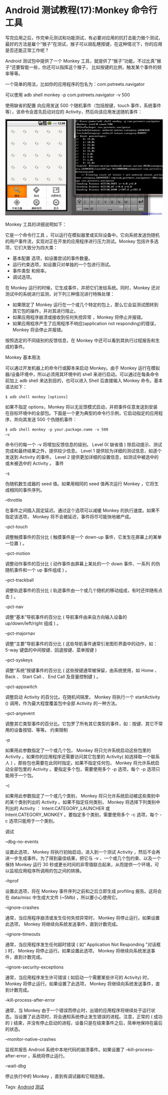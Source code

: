 # Android 测试教程(17):Monkey 命令行工具

写完应用之后，作完单元测试和功能测试，有必要对应用的抗打击能力做个测试，最好的方法是雇个“猴子”在测试，猴子可以胡乱瞎按键，在这种情况下，你的应用是否还能正常工作呢？

Android 测试包中提供了一个 Monkey 工具，就提供了“猴子”功能，不过比真”猴子“还要智能一些，你还可以指挥这个猴子， 比如按键的比例，触发某个事件的频率等等。

一个简单的用法，比如你的应用程序的包名为：com.pstreets.navigator

可以使用  adb shell monkey -p com.pstreets.navigator -v 500

使用缺省的配置 向应用发送 500 个随机事件（包括按键，touch 事件，系统事件等），该命令会首先启动对应的 Activity，然后向该应用发送随机事件：

![picutre17.1](images/17.1.jpg)

Monkey 工具的详细说明如下：

它是一个命令行工具 ，可以运行在模拟器里或实际设备中。它向系统发送伪随机的用户事件流，实现对正在开发的应用程序进行压力测试。Monkey 包括许多选项，它们大致分为四大类：

- 基本配置 选项，如设置尝试的事件数量。
- 运行约束选项，如设置只对单独的一个包进行测试。
- 事件类型 和频率。
- 调试选项。

在 Monkey 运行的时候，它生成事件，并把它们发给系统。同时，Monkey 还对测试中的系统进行监测，对下列三种情况进行特殊处理：

- 如果限定了 Monkey 运行在一个或几个特定的包上，那么它会监测试图转到其它包的操作，并对其进行阻止。
- 如果应用程序崩溃或接收到任何失控异常 ，Monkey 将停止并报错。
- 如果应用程序产生了应用程序不响应(application not responding)的错误，Monkey 将会停止并报错。

按照选定的不同级别的反馈信息，在 Monkey 中还可以看到其执行过程报告和生成的事件。

Monkey 基本用法

可以通过开发机器上的命令行或脚本来启动 Monkey。由于 Monkey 运行在模拟器/设备环境中，所以必须用其环境中的 shell 来进行启动。可以通过在每条命令前加上 adb shell 来达到目的，也可以进入 Shell 后直接输入 Monkey 命令。基本语法如下：

    $ adb shell monkey [options]

如果不指定 options，Monkey 将以无反馈模式启动，并把事件任意发送到安装 在目标环境中的全部包。下面是一个更为典型的命令行示例，它启动指定的应用程序，并向其发送 500 个伪随机事件：

    $ adb shell monkey -p your.package.name -v 500
    –v

命令行的每一个 -v 将增加反馈信息的级别。 Level 0( 缺省值 ) 除启动提示、测试完成和最终结果之外，提供较少信息。 Level 1 提供较为详细的测试信息，如逐个发送到 Activity 的事件。 Level 2 提供更加详细的设置信息，如测试中被选中的或未被选中的 Activity 。
事件
    
-s <seed>

伪随机数生成器的 seed 值。如果用相同的 seed 值再次运行 Monkey ，它将生成相同的事件序列。

–throttle <milliseconds>

在事件之间插入固定延迟。通过这个选项可以减缓 Monkey 的执行速度。如果不指定该选项， Monkey 将不会被延迟，事件将尽可能快地被产成。
   
–pct-touch <percent>

调整触摸事件的百分比 ( 触摸事件是一个 down-up 事件，它发生在屏幕上的某单一位置 ) 。
   
–pct-motion <percent>

调整动作事件的百分比 ( 动作事件由屏幕上某处的一个 down 事件、一系列 的伪随机事件和一个 up 事件组成 ) 。

–pct-trackball <percent>

调整轨迹事件的百分比 ( 轨迹事件由一个或几个随机的移动组成，有时还伴随有点击 ) 。

–pct-nav <percent>

调整“基本”导航事件的百分比 ( 导航事件由来自方向输入设备的 up/down/left/right 组成 ) 。

–pct-majornav <percent>

调整“主要”导航事件的百分比 ( 这些导航事件通常引发图形界面中的动作，如： 5-way 键盘的中间按键、回退按键、菜单按键 )

–pct-syskeys <percent>

调整“系统”按键事件的百分比 ( 这些按键通常被保留，由系统使用，如 Home 、 Back 、 Start Call 、 End Call 及音量控制键 ) 。

–pct-appswitch <percent>

调整启动 Activity 的百分比。在随机间隔里， Monkey 将执行一个 startActivity () 调用，作为最大程度覆盖包中全部 Activity 的一种方法。

–pct-anyevent <percent>

调整其它类型事件的百分比。它包罗了所有其它类型的事件，如：按键、其它不常用的设备按钮、等等。
约束限制

-p <allowed-package-name>

如果用此参数指定了一个或几个包， Monkey 将只允许系统启动这些包里的 Activity 。如果你的应用程序还需要访问其它包里的 Activity( 如选择取一个联系人 ) ，那些包也需要在此同时指定。如果不指定任何包， Monkey 将允许系统启动全部包里的 Activity 。要指定多个包，需要使用多个 -p 选项，每个 -p 选项只能用于一个包。

-c <main-category>

如果用此参数指定了一个或几个类别， Monkey 将只允许系统启动被这些类别中的某个类别列出的 Activity 。如果不指定任何类别， Monkey 将选择下列类别中列出的 Activity ： Intent.CATEGORY_LAUNCHER 或 Intent.CATEGORY_MONKEY 。要指定多个类别，需要使用多个 -c 选项，每个 -c 选项只能用于一个类别。

调试

–dbg-no-events

设置此选项， Monkey 将执行初始启动，进入到一个测试 Activity ，然后不会再进一步生成事件。为了得到最佳结果，把它与 -v 、一个或几个包约束、以及一个保持 Monkey 运行 30 秒或更长时间的非零值联合起来，从而提供一个环境，可以监视应用程序所调用的包之间的转换。

–hprof

设置此选项，将在 Monkey 事件序列之前和之后立即生成 profiling 报告。这将会在 data/misc 中生成大文件 (~5Mb) ，所以要小心使用它。

–ignore-crashes

通常，当应用程序崩溃或发生任何失控异常时， Monkey 将停止运行。如果设置此选项， Monkey 将继续向系统发送事件，直到计数完成。

–ignore-timeouts

通常，当应用程序发生任何超时错误 ( 如“ Application Not Responding ”对话框 ) 时， Monkey 将停止运行。如果设置此选项， Monkey 将继续向系统发送事件，直到计数完成。

–ignore-security-exceptions

通常，当应用程序发生许可错误 ( 如启动一个需要某些许可的 Activity) 时， Monkey 将停止运行。如果设置了此选项， Monkey 将继续向系统发送事件，直到计数完成。

–kill-process-after-error

通常，当 Monkey 由于一个错误而停止时，出错的应用程序将继续处于运行状态。当设置了此选项时，将会通知系统停止发生错误的进程。注意，正常的 ( 成功的 ) 结束，并没有停止启动的进程，设备只是在结束事件之后，简单地保持在最后的状态。

–monitor-native-crashes

监视并报告 Android 系统中本地代码的崩溃事件。如果设置了 –kill-process-after-error ，系统将停止运行。

–wait-dbg

停止执行中的 Monkey ，直到有调试器和它相连接。

Tags: [Android](http://www.imobilebbs.com/wordpress/archives/tag/android) [测试](http://www.imobilebbs.com/wordpress/archives/tag/%e6%b5%8b%e8%af%95)


 
